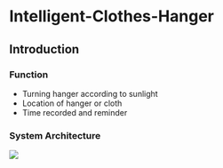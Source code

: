 # Intelligent-Clothes-Hanger

## Introduction

### Function
* Turning hanger according to sunlight
* Location of hanger or cloth
* Time recorded and reminder

### System Architecture
![](https://imgur.com/ta4Kl1b)

